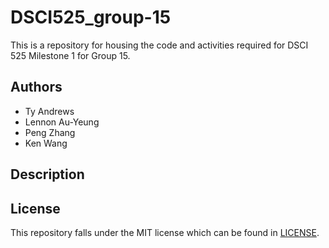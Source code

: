 # DSCI525_group-15

This is a repository for housing the code and activities required for DSCI 525 Milestone 1 for Group 15.

## Authors

- Ty Andrews
- Lennon Au-Yeung
- Peng Zhang
- Ken Wang

## Description

## License

This repository falls under the MIT license which can be found in [LICENSE](https://github.com/UBC-MDS/525_group_15/blob/main/LICENSE).
